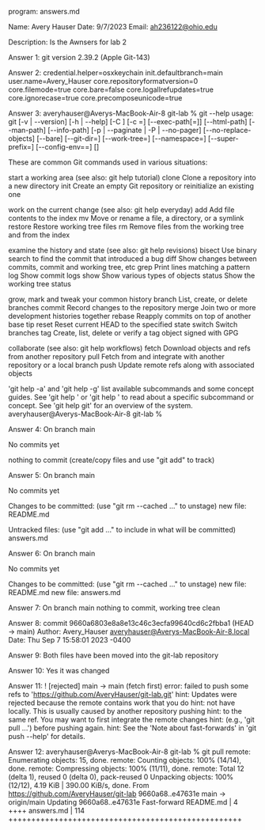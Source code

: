 program: answers.md

Name:   Avery Hauser
Date:   9/7/2023
Email:   ah236122@ohio.edu

Description:   Is the Awnsers for lab 2

Answer 1:
git version 2.39.2 (Apple Git-143)

Answer 2:
credential.helper=osxkeychain
init.defaultbranch=main
user.name=Avery_Hauser
core.repositoryformatversion=0
core.filemode=true
core.bare=false
core.logallrefupdates=true
core.ignorecase=true
core.precomposeunicode=true

Answer 3:
averyhauser@Averys-MacBook-Air-8 git-lab % git --help
usage: git [-v | --version] [-h | --help] [-C <path>] [-c <name>=<value>]
           [--exec-path[=<path>]] [--html-path] [--man-path] [--info-path]
           [-p | --paginate | -P | --no-pager] [--no-replace-objects] [--bare]
           [--git-dir=<path>] [--work-tree=<path>] [--namespace=<name>]
           [--super-prefix=<path>] [--config-env=<name>=<envvar>]
           <command> [<args>]

These are common Git commands used in various situations:

start a working area (see also: git help tutorial)
   clone     Clone a repository into a new directory
   init      Create an empty Git repository or reinitialize an existing one

work on the current change (see also: git help everyday)
   add       Add file contents to the index
   mv        Move or rename a file, a directory, or a symlink
   restore   Restore working tree files
   rm        Remove files from the working tree and from the index

examine the history and state (see also: git help revisions)
   bisect    Use binary search to find the commit that introduced a bug
   diff      Show changes between commits, commit and working tree, etc
   grep      Print lines matching a pattern
   log       Show commit logs
   show      Show various types of objects
   status    Show the working tree status

grow, mark and tweak your common history
   branch    List, create, or delete branches
   commit    Record changes to the repository
   merge     Join two or more development histories together
   rebase    Reapply commits on top of another base tip
   reset     Reset current HEAD to the specified state
   switch    Switch branches
   tag       Create, list, delete or verify a tag object signed with GPG

collaborate (see also: git help workflows)
   fetch     Download objects and refs from another repository
   pull      Fetch from and integrate with another repository or a local branch
   push      Update remote refs along with associated objects

'git help -a' and 'git help -g' list available subcommands and some
concept guides. See 'git help <command>' or 'git help <concept>'
to read about a specific subcommand or concept.
See 'git help git' for an overview of the system.
averyhauser@Averys-MacBook-Air-8 git-lab % 

Answer 4:
On branch main

No commits yet

nothing to commit (create/copy files and use "git add" to track)

Answer 5:
On branch main

No commits yet

Changes to be committed:
  (use "git rm --cached <file>..." to unstage)
	new file:   README.md

Untracked files:
  (use "git add <file>..." to include in what will be committed)
	answers.md

Answer 6:
On branch main

No commits yet

Changes to be committed:
  (use "git rm --cached <file>..." to unstage)
	new file:   README.md
	new file:   answers.md

Answer 7:
On branch main
nothing to commit, working tree clean

Answer 8:
commit 9660a6803e8a8e13c46c3ecfa99640cd6c2fbba1 (HEAD -> main)
Author: Avery_Hauser <averyhauser@Averys-MacBook-Air-8.local>
Date:   Thu Sep 7 15:58:01 2023 -0400

Answer 9:
Both files have been moved into the git-lab repository

Answer 10:
Yes it was changed 

Answer 11:
 ! [rejected]        main -> main (fetch first)
error: failed to push some refs to 'https://github.com/AveryHauser/git-lab.git'
hint: Updates were rejected because the remote contains work that you do
hint: not have locally. This is usually caused by another repository pushing
hint: to the same ref. You may want to first integrate the remote changes
hint: (e.g., 'git pull ...') before pushing again.
hint: See the 'Note about fast-forwards' in 'git push --help' for details.

Answer 12:
averyhauser@Averys-MacBook-Air-8 git-lab % git pull
remote: Enumerating objects: 15, done.
remote: Counting objects: 100% (14/14), done.
remote: Compressing objects: 100% (11/11), done.
remote: Total 12 (delta 1), reused 0 (delta 0), pack-reused 0
Unpacking objects: 100% (12/12), 4.19 KiB | 390.00 KiB/s, done.
From https://github.com/AveryHauser/git-lab
   9660a68..e47631e  main       -> origin/main
Updating 9660a68..e47631e
Fast-forward
 README.md  |   4 ++++
 answers.md | 114 +++++++++++++++++++++++++++++++++++++++++++++++++++
